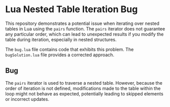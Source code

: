 # Lua Nested Table Iteration Bug

This repository demonstrates a potential issue when iterating over nested tables in Lua using the `pairs` function.  The `pairs` iterator does not guarantee any particular order, which can lead to unexpected results if you modify the table during iteration, especially in nested structures.

The `bug.lua` file contains code that exhibits this problem. The `bugSolution.lua` file provides a corrected approach.

## Bug
The `pairs` iterator is used to traverse a nested table.  However, because the order of iteration is not defined, modifications made to the table within the loop might not behave as expected, potentially leading to skipped elements or incorrect updates.